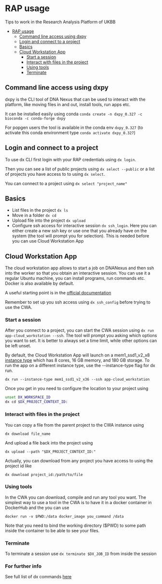 # RAP usage

Tips to work in the Research Analysis Platform of UKBB

- [RAP usage](#rap-usage)
  - [Command line access using dxpy](#command-line-access-using-dxpy)
  - [Login and connect to a project](#login-and-connect-to-a-project)
  - [Basics](#basics)
  - [Cloud Workstation App](#cloud-workstation-app)
    - [Start a session](#start-a-session)
    - [Interact with files in the project](#interact-with-files-in-the-project)
    - [Using tools](#using-tools)
    - [Terminate](#terminate)

## Command line access using dxpy

dxpy is the CLI tool of DNA Nexus that can be used to interact with the platform, like moving files in and out, install tools, run apps etc.

It can be installed easily using conda `conda create -n dxpy_0.327 -c bioconda -c conda-forge dxpy`

For popgen users the tool is available in the conda env `dxpy_0.327` (to activate this conda environment type `conda activate dxpy_0.327`)


## Login and connect to a project

To use dx CLI first login with your RAP credentials using `dx login`.

Then you can see a list of public projects using `dx select --public` or a list of projects you have access to to using `dx select`.

You can connect to a project using `dx select "project_name"`

## Basics

- List files in the project `dx ls`
- Move in a folder `dx cd`
- Upload file into the project `dx upload`
- Configure ssh access for interactive session `dx ssh_login`. Here you can either create a new ssh key or use one that you already have on the system (the tool will prompt you for selection). This is needed before you can use Cloud Workstation App

## Cloud Workstation App

The cloud workstation app allows to start a job on DNANexus and then ssh into the worker so that you obtain an interactive session. You can use it a regular Ubuntu machine, you can install programs, run commands etc. Docker is also available by default.

A useful starting point is in the [official documentation](https://documentation.dnanexus.com/developer/cloud-workstations/cloud-workstation)

Remember to set up you ssh access using `dx ssh_config` before trying to use the CWA.

### Start a session

After you connect to a project, you can start the CWA session using `dx run app-cloud_workstation --ssh`. The tool will prompt you asking which options you want to set. It is better to always set a time limit, while other options can be left unset.

By default, the Cloud Workstation App will launch on a mem1_ssd1_v2_x8 [instance type](https://documentation.dnanexus.com/developer/api/running-analyses/instance-types) which has 8 cores, 16 GB memory, and 180 GB storage. To run the app on a different instance type, use the --instance-type flag for dx run.

`dx run --instance-type mem1_ssd1_v2_x36 --ssh app-cloud_workstation`

Once you get in you need to configure the location to your project using

```bash
unset DX_WORKSPACE_ID
dx cd $DX_PROJECT_CONTEXT_ID:
```

### Interact with files in the project

You can copy a file from the parent project to the CWA instance using

`dx download file_name`

And upload a file back into the project using

`dx upload --path "$DX_PROJECT_CONTEXT_ID:"`

Actually, you can download from any project you have access to using the project id like

`dx download project_id:/path/to/file`

### Using tools

In the CWA you can download, compile and run any tool you want. The simplest way to use a tool in the CWA is to have it in a docker container in DockerHub and the you can use

`docker run -v $PWD:/data docker_image you_command /data`

Note that you need to bind the working directory ($PWD) to some path inside the container to be able to see your files.

### Terminate

To terminate a session use `dx terminate $DX_JOB_ID` from inside the session



### For further info

See full list of dx commands [here](https://documentation.dnanexus.com/user/helpstrings-of-sdk-command-line-utilities)
